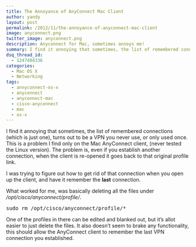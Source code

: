 ```yaml
---
title: The Annoyance of AnyConnect Mac Client
author: yandy
layout: post
permalink: /2012/11/the-annoyance-of-anyconnect-mac-client
image: anyconnect.png
twitter_image: anyconnect.png
description: Anyconnect for Mac, sometimes annoys me!
summary: I find it annoying that sometimes, the list of remembered connections (which is just one), turns out to be a VPN you never use, or only used once. This is a problem I find only on the Mac AnyConnect client, (never tested the Linux version).
dsq_thread_id:
  - 1247404336
categories:
  - Mac OS X
  - Networking
tags:
  - annyconnect-os-x
  - anyconnect
  - anyconnect-mac
  - cisco-anyconnect
  - mac
  - os-x
---
```

I find it annoying that sometimes, the list of remembered connections (which is just one), turns out to be a VPN you never use, or only used once. This is a problem I find only on the Mac AnyConnect client, (never tested the Linux version). The problem is, even if you establish another connection, when the client is re-opened it goes back to that original profile link.

I was trying to figure out how to get rid of that connection when you open up the client, and have it remember the **last** connection.

What worked for me, was basically deleting all the files under */opt/cisco/anyconnect/profile/*.

<pre lang="plain">sudo rm /opt/cisco/anyconnect/profile/*
</pre>

One of the profiles in there can be edited and blanked out, but it’s allot easier to just delete the files. It also doesn’t seem to brake any functionality, this should allow the AnyConnect client to remember the last VPN connection you established.